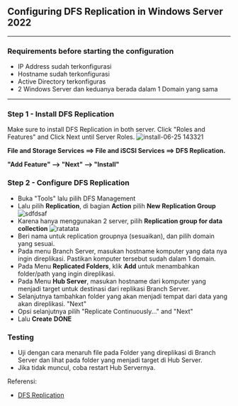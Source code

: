 ## Configuring DFS Replication in Windows Server 2022
---
### Requirements before starting the configuration
- IP Address sudah terkonfigurasi
- Hostname sudah terkonfigurasi
- Active Directory terkonfiguras
- 2 Windows Server dan keduanya berada dalam 1 Domain yang sama
---
### Step 1 - Install DFS Replication
Make sure to install DFS Replication in both server. Click "Roles and Features" and Click Next until Server Roles.
![install-06-25 143321](https://github.com/hekerff/Client-Server/assets/159868331/d71cff5a-e081-48f8-9fb3-fbd2f42b837f)

**File and Storage Services ==> File and iSCSI Services ==> DFS Replication.**

**"Add Feature" --> "Next" --> "Install"**

### Step 2 - Configure DFS Replication
- Buka "Tools" lalu pilih DFS Management
- Lalu pilih **Replication**, di bagian **Action** pilih **New Replication Group**
![sdfdsaf](https://github.com/hekerff/Client-Server/assets/159868331/1912bf4b-4ffb-48f6-830b-5095c917d7de)
- Karena hanya menggunakan 2 server, pilih **Replication group for data collection**
![ratatata](https://github.com/hekerff/Client-Server/assets/159868331/0dfd00aa-043b-4223-a0ef-c630ab37c620)
- Beri nama untuk replication groupnya (sesuaikan), dan pilih domain yang sesuai.
- Pada menu Branch Server, masukan hostname komputer yang data nya ingin direplikasi. Pastikan komputer tersebut sudah dalam 1 domain.
- Pada Menu **Replicated Folders**, klik **Add** untuk menambahkan folder/path yang ingin direplikasi.
- Pada Menu **Hub Server**, masukan hostname dari komputer yang menjadi target untuk destinasi dari replikasi Branch Server.
- Selanjutnya tambahkan folder yang akan menjadi tempat dari data yang akan direplikasi. "Next"
- Opsi selanjutnya pilih "Replicate Continuously..." and "Next"
- Lalu **Create**
**DONE**
### Testing
- Uji dengan cara menaruh file pada Folder yang direplikasi di Branch Server dan lihat pada folder yang menjadi target di Hub Server.
- Jika tidak muncul, coba restart Hub Servernya.

Referensi:
- [DFS Replication](https://mshub.co.uk/how-to-configure-dfs-replication-setup-dfs-share/)
